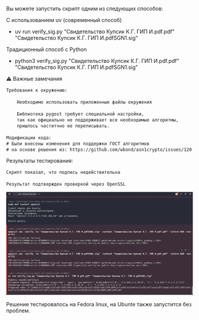 Вы можете запустить скрипт одним из следующих способов:


С использованием uv (современный способ)
- uv run verify_sig.py "Свидетельство Купсик К.Г. ГИП И.pdf.pdf" "Свидетельство Купсик К.Г. ГИП И.pdfSGN1.sig"

Традиционный способ с Python
 - python3 verify_sig.py "Свидетельство Купсик К.Г. ГИП И.pdf.pdf" "Свидетельство Купсик К.Г. ГИП И.pdfSGN1.sig"

⚠️ Важные замечания

    Требования к окружению:

        Необходимо использовать приложенные файлы окружения

        Библиотека pygost требует специальной настройки,
        так как официально не поддерживает все необходимые алгоритмы, 
        пришлось частитчно ее переписывать.

    Модификации кода:
    # Были внесены изменения для поддержки ГОСТ алгоритмов
    # на основе решения из: https://github.com/wbond/asn1crypto/issues/120

Результаты тестирования:

    Скрипт показал, что подпись недействительна

    Результат подтвержден проверкой через OpenSSL

![alt text](openssl_verification_failure.png)

Решение тестировалось на Fedora linux, на Ubunte также запустится без проблем.
